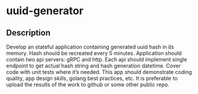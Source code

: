 # uuid-generator

## Description
Develop an stateful application containing generated uuid hash in its memory.
Hash should be recreated every 5 minutes.
Application should contain two api servers: gRPC and http.
Each api should implement single endpoint to get actual hash string and hash
generation datetime.
Cover code with unit tests where it’s needed.
This app should demonstrate coding quality, app design skills, golang best practices,
etc.
It is preferable to upload the results of the work to github or some other public repo.

